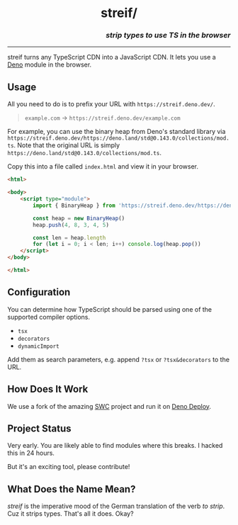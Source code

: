 # <h1 align="center">streif/</h1>

_<h3 align="right">strip types to use TS in the browser</h3>_

---

streif turns any TypeScript CDN into a JavaScript CDN. It lets you use a
[Deno](https://github.com/denoland/deno) module in the browser.

## Usage

All you need to do is to prefix your URL with `https://streif.deno.dev/`.

> `example.com` → `https://streif.deno.dev/example.com`

For example, you can use the binary heap from Deno's standard library via
`https://streif.deno.dev/https://deno.land/std@0.143.0/collections/mod.ts`. Note
that the original URL is simply
`https://deno.land/std@0.143.0/collections/mod.ts`.

Copy this into a file called `index.html` and view it in your browser.

```html
<html>

<body>
    <script type="module">
        import { BinaryHeap } from 'https://streif.deno.dev/https://deno.land/std@0.143.0/collections/mod.ts'

        const heap = new BinaryHeap()
        heap.push(4, 8, 3, 4, 5)

        const len = heap.length
        for (let i = 0; i < len; i++) console.log(heap.pop())
    </script>
</body>

</html>
```

## Configuration

You can determine how TypeScript should be parsed using one of the supported compiler options.

- `tsx`
- `decorators`
- `dynamicImport`

Add them as search parameters, e.g. append `?tsx` or `?tsx&decorators` to the URL.

## How Does It Work

We use a fork of the amazing [SWC](https://swc.rs/) project and run it on [Deno Deploy](https://deno.com/deploy/).

## Project Status

Very early.
You are likely able to find modules where this breaks.
I hacked this in 24 hours.

But it's an exciting tool, please contribute!

## What Does the Name Mean?

_streif_ is the imperative mood of the German translation of the verb _to strip_.
Cuz it strips types.
That's all it does.
Okay?
